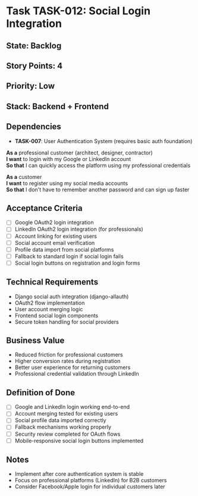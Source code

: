# Task TASK-012: Social Login Integration

## State: Backlog
## Story Points: 4
## Priority: Low
## Stack: Backend + Frontend

## Dependencies
- **TASK-007**: User Authentication System (requires basic auth foundation)

**As a** professional customer (architect, designer, contractor)  
**I want** to login with my Google or LinkedIn account  
**So that** I can quickly access the platform using my professional credentials

**As a** customer  
**I want** to register using my social media accounts  
**So that** I don't have to remember another password and can sign up faster

## Acceptance Criteria  
- [ ] Google OAuth2 login integration
- [ ] LinkedIn OAuth2 login integration (for professionals)
- [ ] Account linking for existing users
- [ ] Social account email verification
- [ ] Profile data import from social platforms
- [ ] Fallback to standard login if social login fails
- [ ] Social login buttons on registration and login forms

## Technical Requirements
- Django social auth integration (django-allauth)
- OAuth2 flow implementation
- User account merging logic
- Frontend social login components
- Secure token handling for social providers

## Business Value
- Reduced friction for professional customers
- Higher conversion rates during registration
- Better user experience for returning customers
- Professional credential validation through LinkedIn

## Definition of Done
- [ ] Google and LinkedIn login working end-to-end
- [ ] Account merging tested for existing users
- [ ] Social profile data imported correctly
- [ ] Fallback mechanisms working properly
- [ ] Security review completed for OAuth flows
- [ ] Mobile-responsive social login buttons implemented

## Notes
- Implement after core authentication system is stable
- Focus on professional platforms (LinkedIn) for B2B customers
- Consider Facebook/Apple login for individual customers later